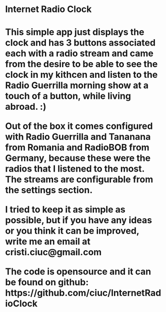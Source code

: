  <h1>Internet Radio Clock<h1>
<p>This simple app just displays the clock and has 3 buttons associated each with a radio stream and came from the desire to be able to see the clock in  my kithcen and listen to the Radio Guerrilla morning show at a touch of a button, while living abroad. :)</p>
<p>Out of the box it comes configured with Radio Guerrilla and Tananana from Romania and RadioBOB from Germany, because these were the radios that I listened to the most. The streams are configurable from the settings section.</p>
<p>I tried to keep it as simple as possible, but if you have any ideas or you think it can be improved, write me an email at cristi.ciuc@gmail.com</p>
<p>The code is opensource and it can be found on github: https://github.com/ciuc/InternetRadioClock</p>